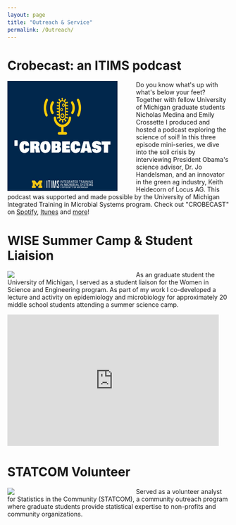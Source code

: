 ```yaml
---
layout: page
title: "Outreach & Service"
permalink: /Outreach/
---
```


# Crobecast: an ITIMS podcast

[<img src="itimscrobecast.png" style="float: left; width:250px; height=250px; margin-right: 3em"/>](https://anchor.fm/itims-podcast) Do you know what's up with what's below your feet? Together with fellow University of Michigan graduate students Nicholas Medina and Emily Crossette I produced and hosted a podcast exploring the science of soil! In this three episode mini-series, we dive into the soil crisis by interviewing President Obama's science advisor, Dr. Jo Handelsman, and an innovator in the green ag industry, Keith Heidecorn of Locus AG. This podcast was supported and made possible by the University of Michigan Integrated Training in Microbial Systems program. Check out "CROBECAST" on [Spotify](https://open.spotify.com/show/1m8u70VQkQPbyPhd8fOQ5Q), [Itunes](https://podcasts.apple.com/us/podcast/crobecast-an-itims-podcast-on-microbial-systems/id1547941151?uo=4) and [more](https://anchor.fm/itims-podcast)!

# WISE Summer Camp & Student Liaision

[<img src="wise.jpeg" style="float: left; width:250px; height=250px; margin-right: 3em"/>](https://wise.umich.edu/)

As an graduate student the University of Michigan, I served as a student liaison for the Women in Science and Engineering program. As part of my work I co-developed a lecture and activity on epidemiology and microbiology for approximately 20 middle school students attending a summer science camp.

<iframe src="https://docs.google.com/presentation/d/e/2PACX-1vRQH13P51BypyqWePhYQA2MhpaUWKtZkt8bQoheaOwY-37ZxyehAk179bI7WlauBmYC5NBfrwB_vhEY/embed?start=true&amp;loop=true&amp;delayms=5000" frameborder="0" width="480" height="299" allowfullscreen="true" mozallowfullscreen="true" webkitallowfullscreen="true" data-external="1" style="text-align:center">

</iframe>

# STATCOM Volunteer

[<img src="statcom.jpeg" style="float: left; width:250px; height=250px; margin-right: 3em"/>](https://sph.umich.edu/biostat/statcom/)

Served as a volunteer analyst for Statistics in the Community (STATCOM), a community outreach program where graduate students provide statistical expertise to non-profits and community organizations.
